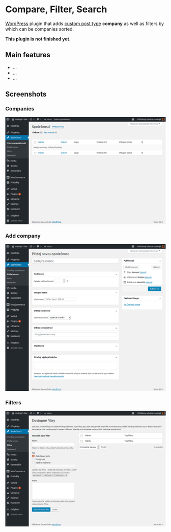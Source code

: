 # Compare, Filter, Search

[WordPress][1] plugin that adds [custom post type][2] __company__ as well as filters by which can be companies sorted.

__This plugin is not finished yet.__

## Main features

* ...
* ...
* ...

## Screenshots

### Companies

![Administration > Companies](screenshot-1.png)

### Add company

![Administration > Add company](screenshot-2.png)

### Filters

![Administration > Filters](screenshot-3.png)

[1]:https://wordpress.org/
[2]:https://codex.wordpress.org/Post_Types#Custom_Post_Types
